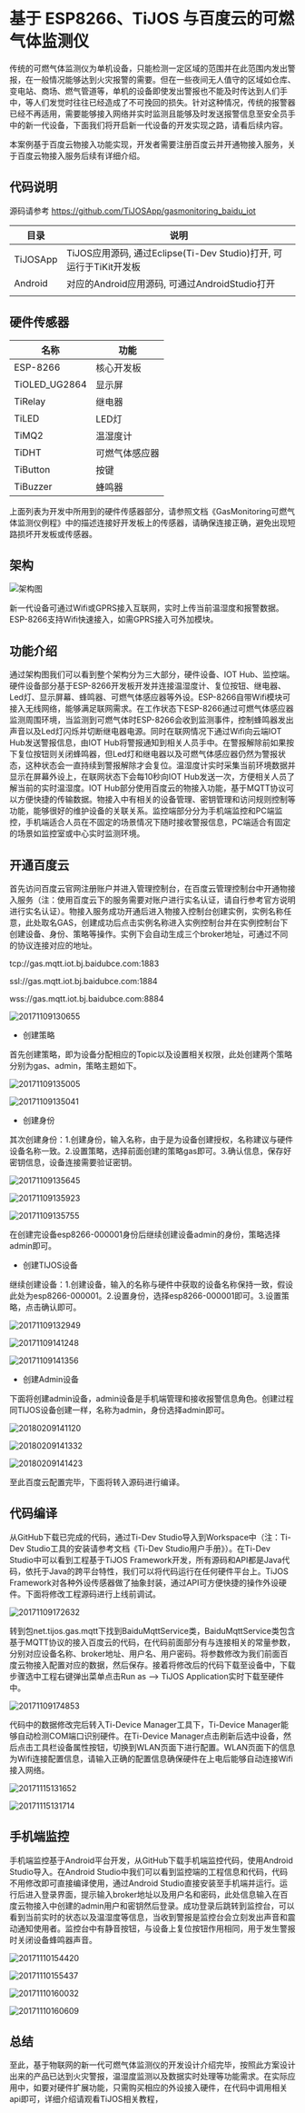 # 基于 ESP8266、TiJOS 与百度云的可燃气体监测仪

传统的可燃气体监测仪为单机设备，只能检测一定区域的范围并在此范围内发出警报，在一般情况能够达到火灾报警的需要。但在一些夜间无人值守的区域如仓库、变电站、商场、燃气管道等，单机的设备即使发出警报也不能及时传达到人们手中，等人们发觉时往往已经造成了不可挽回的损失。针对这种情况，传统的报警器已经不再适用，需要能够接入网络并实时监测且能够及时发送报警信息至安全员手中的新一代设备，下面我们将开启新一代设备的开发实现之路，请看后续内容。

本案例基于百度云物接入功能实现，开发者需要注册百度云并开通物接入服务，关于百度云物接入服务后续有详细介绍。

## 代码说明

源码请参考 <https://github.com/TiJOSApp/gasmonitoring_baidu_iot>

| 目录       | 说明                                       |
| -------- | ---------------------------------------- |
| TiJOSApp | TiJOS应用源码, 通过Eclipse(Ti-Dev Studio)打开, 可运行于TiKit开发板 |
| Android  | 对应的Android应用源码, 可通过AndroidStudio打开       |
|          |                                          |


## 硬件传感器

| 名称            | 功能      |
| ------------- | ------- |
| ESP-8266      | 核心开发板   |
| TiOLED_UG2864 | 显示屏     |
| TiRelay       | 继电器     |
| TiLED         | LED灯    |
| TiMQ2         | 温湿度计    |
| TiDHT         | 可燃气体感应器 |
| TiButton      | 按键      |
| TiBuzzer      | 蜂鸣器     |

上面列表为开发中所用到的硬件传感器部分，请参照文档《GasMonitoring可燃气体监测仪例程》中的描述连接好开发板上的传感器，请确保连接正确，避免出现短路损坏开发板或传感器。

## 架构

![架构图](./img/architecture.png)

新一代设备可通过Wifi或GPRS接入互联网，实时上传当前温湿度和报警数据。ESP-8266支持Wifi快速接入，如需GPRS接入可外加模块。

## 功能介绍

通过架构图我们可以看到整个架构分为三大部分，硬件设备、IOT Hub、监控端。硬件设备部分基于ESP-8266开发板开发并连接温湿度计、复位按钮、继电器、Led灯、显示屏幕、蜂鸣器、可燃气体感应器等外设。ESP-8266自带Wifi模块可接入无线网络，能够满足联网需求。在工作状态下ESP-8266通过可燃气体感应器监测周围环境，当监测到可燃气体时ESP-8266会收到监测事件，控制蜂鸣器发出声音以及Led灯闪烁并切断继电器电源。同时在联网情况下通过Wifi向云端IOT Hub发送警报信息，由IOT Hub将警报通知到相关人员手中。在警报解除前如果按下复位按钮则关闭蜂鸣器，但Led灯和继电器以及可燃气体感应器仍然为警报状态，这种状态会一直持续到警报解除才会复位。温湿度计实时采集当前环境数据并显示在屏幕外设上，在联网状态下会每10秒向IOT Hub发送一次，方便相关人员了解当前的实时温湿度。IOT Hub部分使用百度云的物接入功能，基于MQTT协议可以方便快捷的传输数据。物接入中有相关的设备管理、密钥管理和访问规则控制等功能，能够很好的维护设备的关联关系。监控端部分分为手机端监控和PC端监控，手机端适合人员在不固定的场景情况下随时接收警报信息，PC端适合有固定的场景如监控室或中心实时监测环境。

## 开通百度云

首先访问百度云官网注册账户并进入管理控制台，在百度云管理控制台中开通物接入服务（注：使用百度云下的服务需要对账户进行实名认证，请自行参考官方说明进行实名认证）。物接入服务成功开通后进入物接入控制台创建实例，实例名称任意，此处取名GAS，创建成功后点击实例名称进入实例控制台并在实例控制台下创建设备、身份、策略等操作。实例下会自动生成三个broker地址，可通过不同的协议连接对应的地址。

tcp://gas.mqtt.iot.bj.baidubce.com:1883

ssl://gas.mqtt.iot.bj.baidubce.com:1884

wss://gas.mqtt.iot.bj.baidubce.com:8884

![20171109130655](./img/20171109130655.png)

- 创建策略

首先创建策略，即为设备分配相应的Topic以及设置相关权限，此处创建两个策略分别为gas、admin，策略主题如下。

![20171109135005](./img/20171109135005.png)

![20171109135041](./img/20171109135041.png)

- 创建身份

其次创建身份：1.创建身份，输入名称，由于是为设备创建授权，名称建议与硬件设备名称一致。2.设置策略，选择前面创建的策略gas即可。3.确认信息，保存好密钥信息，设备连接需要验证密钥。

![20171109135645](./img/20171109135645.png)

![20171109135923](./img/20171109135923.png)

![20171109135755](./img/20171109135755.png)

在创建完设备esp8266-000001身份后继续创建设备admin的身份，策略选择admin即可。

- 创建TIJOS设备

继续创建设备：1.创建设备，输入的名称与硬件中获取的设备名称保持一致，假设此处为esp8266-000001。2.设置身份，选择esp8266-000001即可。3.设置策略，点击确认即可。

![20171109132949](./img/20171109132949.png)

![20171109141248](./img/20171109141248.png)

![20171109141356](./img/20171109141356.png)

- 创建Admin设备

下面将创建admin设备，admin设备是手机端管理和接收报警信息角色。创建过程同TIJOS设备创建一样，名称为admin，身份选择admin即可。

![20180209141120](./img/20180209141120.png)

![20180209141332](./img/20180209141332.png)

![20180209141423](./img/20180209141423.png)

至此百度云配置完毕，下面将转入源码进行编译。

## 代码编译

从GitHub下载已完成的代码，通过Ti-Dev Studio导入到Workspace中（注：Ti-Dev Studio工具的安装请参考文档《Ti-Dev Studio用户手册》）。在Ti-Dev Studio中可以看到工程基于TiJOS Framework开发，所有源码和API都是Java代码，依托于Java的跨平台特性，我们可以将代码运行在任何硬件平台上。TiJOS Framework对各种外设传感器做了抽象封装，通过API可方便快捷的操作外设硬件。下面将修改工程源码进行上线前调试。

![20171109172632](./img/20171109172632.png)

转到包net.tijos.gas.mqtt下找到BaiduMqttService类，BaiduMqttService类包含基于MQTT协议的接入百度云的代码，在代码前面部分有与连接相关的常量参数，分别对应设备名称、broker地址、用户名、用户密码。将参数修改为我们前面百度云物接入配置对应的数据，然后保存。接着将修改后的代码下载至设备中，下载步骤选中工程右键弹出菜单点击Run as --> TiJOS Application实时下载至硬件中。

![20171109174853](./img/20171109174853.png)

代码中的数据修改完后转入Ti-Device Manager工具下，Ti-Device Manager能够自动检测COM端口识别硬件。在Ti-Device Manager点击刷新后选中设备，然后点击工具栏设备属性按钮，切换到WLAN页面下进行配置。WLAN页面下的信息为Wifi连接配置信息，请输入正确的配置信息确保硬件在上电后能够自动连接Wifi接入网络。

![20171115131652](./img/20171115131652.png)

![20171115131714](./img/20171115131714.png)

## 手机端监控

手机端监控基于Android平台开发，从GitHub下载手机端监控代码，使用Android Studio导入。在Android Studio中我们可以看到监控端的工程信息和代码，代码不用修改即可直接编译使用，通过Android Studio直接安装至手机端并运行。运行后进入登录界面，提示输入broker地址以及用户名和密码，此处信息输入在百度云物接入中创建的admin用户和密钥然后登录。成功登录后跳转到监控台，可以看到当前实时的状态以及温湿度等信息，当收到警报是监控台会立刻发出声音和震动通知使用者。监控台中有静音按钮，与设备上复位按钮作用相同，用于发生警报时关闭设备蜂鸣器声音。

![20171110154420](./img/20171110154420.png)

![20171110155437](./img/20171110155437.png)

![20171110160032](./img/20171110160032.png)

![20171110160609](./img/20171110160609.png)

## 总结

至此，基于物联网的新一代可燃气体监测仪的开发设计介绍完毕，按照此方案设计出来的产品已达到火灾警报，温湿度监测以及数据实时处理等功能需求。在实际应用中，如要对硬件扩展功能，只需购买相应的外设接入硬件，在代码中调用相关api即可，详细介绍请观看TiJOS相关教程，
